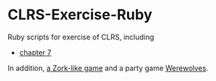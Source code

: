 CLRS-Exercise-Ruby
==================

Ruby scripts for exercise of CLRS, including
- [chapter 7](http://github.com/momo9/CLRS-Exercise-Ruby/tree/master/chap07)

In addition, [a Zork-like game](http://github.com/momo9/CLRS-Exercise-Ruby/tree/master/zork-like-game) and 
a party game [Werewolves](https://github.com/momo9/CLRS-Exercise-Ruby/tree/master/Werewolves).
